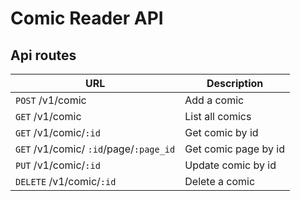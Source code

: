 # Comic Reader API

## Api routes

| URL                                     | Description          |
|-----------------------------------------|----------------------|
| `POST`  /v1/comic                       | Add a comic          |
|                         `GET` /v1/comic | List all comics      |
| `GET` /v1/comic/`:id`                   | Get comic by id      |
| `GET`  /v1/comic/ `:id`/page/`:page_id` | Get comic page by id |
| `PUT` /v1/comic/`:id`                   | Update comic by id   |
| `DELETE`  /v1/comic/`:id`               | Delete a comic       |

